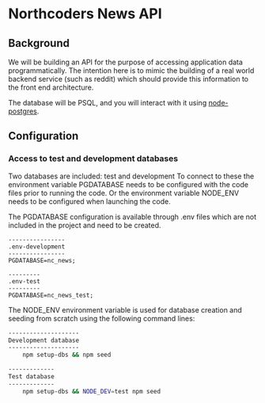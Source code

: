# Northcoders News API

## Background

We will be building an API for the purpose of accessing application data programmatically. The intention here is to mimic the building of a real world backend service (such as reddit) which should provide this information to the front end architecture.

The database will be PSQL, and you will interact with it using [node-postgres](https://node-postgres.com/).



## Configuration

### Access to test and development databases

Two databases are included:  test and development
To connect to these the environment variable PGDATABASE needs to be configured with the code files prior to running the code.
Or the environment variable NODE_ENV needs to be configured when launching the code.

The PGDATABASE configuration is available through .env files which are not included in the project and need to be created.

```text
----------------
.env-development
----------------
PGDATABASE=nc_news;
```

```text
---------
.env-test
---------
PGDATABASE=nc_news_test;
```

The NODE_ENV environment variable is used for database creation and seeding from scratch using the following command lines:
    
````bash
--------------------
Development database
--------------------
    npm setup-dbs && npm seed
````

````bash
-------------
Test database
-------------
    npm setup-dbs && NODE_DEV=test npm seed
````

